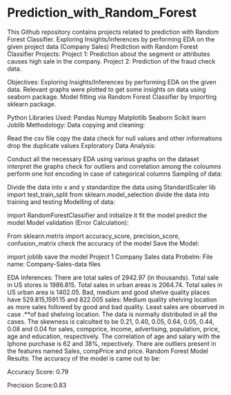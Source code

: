 # Prediction_with_Random_Forest
This Github repository contains projects related to prediction with Random Forest Classifier. Exploring Insights/Inferences by performing EDA on the given project data (Company Sales)
Prediction with Random Forest Classifier
Projects:
Project 1: Prediction about the segment or attributes causes high sale in the company. Project 2: Prediction of the fraud check data.

Objectives:
Exploring Insights/Inferences by performing EDA on the given data. Relevant graphs were plotted to get some insights on data using seaborn package. Model fitting via Random Forest Classifier by Importing sklearn package.

Python Libraries Used:
Pandas
Numpy
Matplotlib
Seaborn
Scikit learn
Joblib
Methodology:
Data copying and cleaning:

Read the csv file
copy the data
check for null values and other informations
drop the duplicate values
Exploratory Data Analysis:

Conduct all the necessary EDA using various graphs on the dataset
interpret the graphs
check for outliers and correlation among the coloumns
perform one hot encoding in case of categorical columns
Sampling of data:

Divide the data into x and y
standardize the data using StandardScaler lib
import test_train_split from sklearn.model_selection
divide the data into training and testing
Modelling of data:

import RandomForestClassifier and initialize it
fit the model
predict the model
Model validation (Error Calculation):

From sklearn.metris import accuracy_score, precision_score, confusion_matrix
check the accuracy of the model
Save the Model:

import joblib
save the model
Project 1
Company Sales data Probelm:
File name: Company-Sales-data files

EDA Inferences:
There are total sales of 2942.97 (in thousands).
Total sale in US stores is 1986.815.
Total sales in urban areas is 2064.74.
Total sales in US urban area is 1402.05.
Bad, medium and good shelve quality places have 529.815,1591.15 and 822.005 sales:
Medium quality shelving location as more sales followed by good and bad quality.
Least sales are observed in case .**of bad shelving location.
The data is normally distributed in all the cases.
The skewness is calculted to be 0.21, 0.40, 0.05, 0.64, 0.05, 0.44, 0.08 and 0.04 for sales, compprice, income, advertising, population, price, age and education, respectively.
The correlation of age and salary with the Iphone purchase is 62 and 38%, repectively.
There are outliers present in the features named Sales, compPrice and price.
Random Forest Model Results:
The accuracy of the model is came out to be:

Accuracy Score: 0.79

Precision Score:0.83

